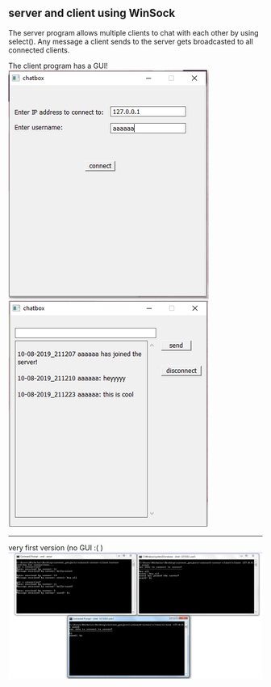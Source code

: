 ## server and client using WinSock    
    
The server program allows multiple clients to chat with each other by using select(). Any message a client sends to the server gets broadcasted to all connected clients.    
    
The client program has a GUI!    
![client gui screenshot](screenshots/clientgui1.png)    
![client gui screenshot](screenshots/clientgui2.png)    
    
---
very first version (no GUI :( )    
![screenshot of the server and 2 clients](screenshots/screenshot.png)    